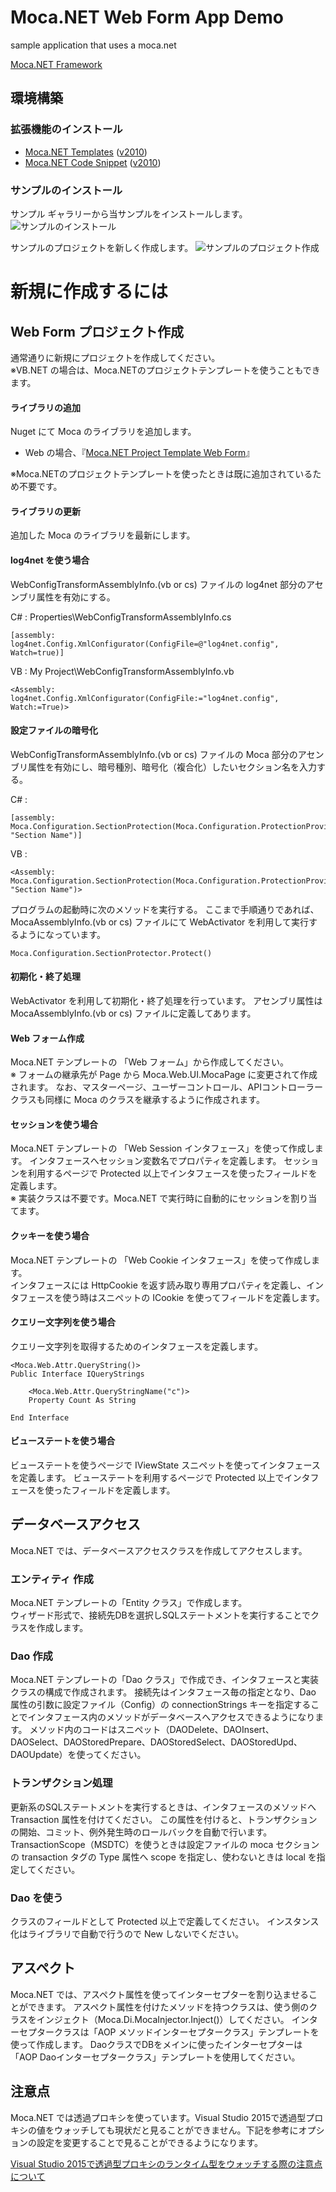 Moca.NET Web Form App Demo
===================

sample application that uses a moca.net

[Moca.NET Framework](https://github.com/mocanet/MocaCore)

## 環境構築
### 拡張機能のインストール

* [Moca.NET Templates](https://visualstudiogallery.msdn.microsoft.com/7735e52f-74f2-4ac7-8172-11cde77e6290) ([v2010](https://visualstudiogallery.msdn.microsoft.com/f97a7486-560b-425a-aa05-528dd397f5ba))
* [Moca.NET Code Snippet](https://visualstudiogallery.msdn.microsoft.com/96efa364-a9d3-4352-85fc-c5d117abca7f) ([v2010](https://visualstudiogallery.msdn.microsoft.com/ef40c12b-d48e-45e5-9e18-12726b9ac1ee))

### サンプルのインストール
サンプル ギャラリーから当サンプルをインストールします。
![サンプルのインストール](Images/SampleInstall.png)

サンプルのプロジェクトを新しく作成します。
![サンプルのプロジェクト作成](Images/SampleCreate.png)

# 新規に作成するには

## Web Form プロジェクト作成
通常通りに新規にプロジェクトを作成してください。  
※VB.NET の場合は、Moca.NETのプロジェクトテンプレートを使うこともできます。

#### ライブラリの追加
Nuget にて Moca のライブラリを追加します。  
* Web の場合、『[Moca.NET Project Template Web Form](https://www.nuget.org/packages/Moca.NETWebFormsProject/)』

※Moca.NETのプロジェクトテンプレートを使ったときは既に追加されているため不要です。

#### ライブラリの更新
追加した Moca のライブラリを最新にします。

#### log4net を使う場合
WebConfigTransformAssemblyInfo.(vb or cs) ファイルの log4net 部分のアセンブリ属性を有効にする。

C# : Properties\WebConfigTransformAssemblyInfo.cs
```
[assembly: log4net.Config.XmlConfigurator(ConfigFile=@"log4net.config", Watch=true)]
```

VB : My Project\WebConfigTransformAssemblyInfo.vb
```
<Assembly: log4net.Config.XmlConfigurator(ConfigFile:="log4net.config", Watch:=True)>
```

#### 設定ファイルの暗号化
WebConfigTransformAssemblyInfo.(vb or cs) ファイルの Moca 部分のアセンブリ属性を有効にし、暗号種別、暗号化（複合化）したいセクション名を入力する。

C# :
```
[assembly: Moca.Configuration.SectionProtection(Moca.Configuration.ProtectionProviderType.DPAPI, "Section Name")]
```

VB :
```
<Assembly: Moca.Configuration.SectionProtection(Moca.Configuration.ProtectionProviderType.DPAPI, "Section Name")>
```
プログラムの起動時に次のメソッドを実行する。
ここまで手順通りであれば、MocaAssemblyInfo.(vb or cs) ファイルにて WebActivator を利用して実行するようになっています。
```
Moca.Configuration.SectionProtector.Protect()
```

#### 初期化・終了処理
WebActivator を利用して初期化・終了処理を行っています。
アセンブリ属性は MocaAssemblyInfo.(vb or cs) ファイルに定義してあります。

#### Web フォーム作成
Moca.NET テンプレートの 「Web フォーム」から作成してください。  
※ フォームの継承先が Page から Moca.Web.UI.MocaPage に変更されて作成されます。
なお、マスターページ、ユーザーコントロール、APIコントローラークラスも同様に Moca のクラスを継承するように作成されます。

#### セッションを使う場合
Moca.NET テンプレートの 「Web Session インタフェース」を使って作成します。
インタフェースへセッション変数名でプロパティを定義します。
セッションを利用するページで Protected 以上でインタフェースを使ったフィールドを定義します。  
※ 実装クラスは不要です。Moca.NET で実行時に自動的にセッションを割り当てます。

#### クッキーを使う場合
Moca.NET テンプレートの 「Web Cookie インタフェース」を使って作成します。  
インタフェースには HttpCookie を返す読み取り専用プロパティを定義し、インタフェースを使う時はスニペットの ICookie を使ってフィールドを定義します。

#### クエリー文字列を使う場合
クエリー文字列を取得するためのインタフェースを定義します。  
```
<Moca.Web.Attr.QueryString()>
Public Interface IQueryStrings

    <Moca.Web.Attr.QueryStringName("c")>
    Property Count As String

End Interface
```

#### ビューステートを使う場合
ビューステートを使うページで IViewState スニペットを使ってインタフェースを定義します。
ビューステートを利用するページで Protected 以上でインタフェースを使ったフィールドを定義します。  

## データベースアクセス
Moca.NET では、データベースアクセスクラスを作成してアクセスします。

### エンティティ 作成
Moca.NET テンプレートの「Entity クラス」で作成します。  
ウィザード形式で、接続先DBを選択しSQLステートメントを実行することでクラスを作成します。

### Dao 作成
Moca.NET テンプレートの「Dao クラス」で作成でき、インタフェースと実装クラスの構成で作成されます。
接続先はインタフェース毎の指定となり、Dao 属性の引数に設定ファイル（Config）の connectionStrings キーを指定することでインタフェース内のメソッドがデータベースへアクセスできるようになります。
メソッド内のコードはスニペット（DAODelete、DAOInsert、DAOSelect、DAOStoredPrepare、DAOStoredSelect、DAOStoredUpd、DAOUpdate）を使ってください。

### トランザクション処理
更新系のSQLステートメントを実行するときは、インタフェースのメソッドへ Transaction 属性を付けてください。
この属性を付けると、トランザクションの開始、コミット、例外発生時のロールバックを自動で行います。
TransactionScope（MSDTC）を使うときは設定ファイルの moca セクションの transaction タグの Type 属性へ scope を指定し、使わないときは local を指定してください。

### Dao を使う
クラスのフィールドとして Protected 以上で定義してください。
インスタンス化はライブラリで自動で行うので New しないでください。

## アスペクト
Moca.NET では、アスペクト属性を使ってインターセプターを割り込ませることができます。
アスペクト属性を付けたメソッドを持つクラスは、使う側のクラスをインジェクト（Moca.Di.MocaInjector.Inject()）してください。
インターセプタークラスは「AOP メソッドインターセプタークラス」テンプレートを使って作成します。
DaoクラスでDBをメインに使ったインターセプターは「AOP Daoインターセプタークラス」テンプレートを使用してください。


## 注意点
Moca.NET では透過プロキシを使っています。Visual Studio 2015で透過型プロキシの値をウォッチしても現状だと見ることができません。下記を参考にオプションの設定を変更することで見ることができるようになります。

[Visual Studio 2015で透過型プロキシのランタイム型をウォッチする際の注意点について](https://blogs.msdn.microsoft.com/jpvsblog/2016/03/28/visual-studio-2015-transparentproxy/)
